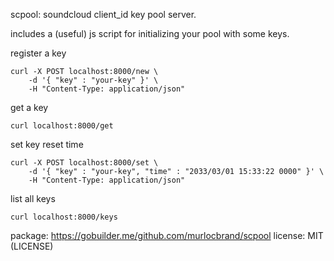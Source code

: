 scpool: soundcloud client_id key pool server.

includes a (useful) js script for initializing your pool with some keys.

 register a key
    
    curl -X POST localhost:8000/new \
        -d '{ "key" : "your-key" }' \
        -H "Content-Type: application/json"
    

 get a key

    curl localhost:8000/get

 set key reset time
    
    curl -X POST localhost:8000/set \
        -d '{ "key" : "your-key", "time" : "2033/03/01 15:33:22 0000" }' \
        -H "Content-Type: application/json"

 list all keys

    curl localhost:8000/keys

package: https://gobuilder.me/github.com/murlocbrand/scpool
  license: MIT (LICENSE)